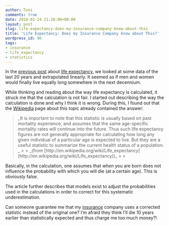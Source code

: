 ```yaml
---
author: Toni
comments: true
date: 2010-02-24 21:28:00+00:00
layout: post
slug: life-expectancy-does-my-insurance-company-know-about-this
title: 'Life Expectancy: Does my Insurance Company know about This?'
wordpress_id: 96
tags:
- insurance
- life_expectancy
- statistics
---
```


In the [previous post](http://verbeiren.blogspot.com/2010/02/life-expectancy-difference-between-male.html) about [life expectancy](http://en.wikipedia.org/wiki/Life_expectancy), we looked at some data of the last 20 years and extrapolated linearly. It seemed as if men and women would finally live equally long somewhere in the next decennium.

While thinking and reading about the way life expectancy is calculated, it struck me that the calculation is not fair. I started out describing the way the calculation is done and why I think it is wrong. During this, I found out that the [Wikipedia](http://en.wikipedia.org/wiki/Main_Page) page about this topic already contained the answer:

<blockquote>_It is important to note that this statistic is usually based on past mortality experience, and assumes that the same age-specific mortality rates will continue into the future. Thus such life expectancy figures are not generally appropriate for calculating how long any given individual of a particular age is expected to live. But they are a useful statistic to summarize the current health status of a population. _
> 
> _(from [http://en.wikipedia.org/wiki/Life_expectancy](http://en.wikipedia.org/wiki/Life_expectancy))_
> 
> </blockquote>

Basically, in the calculation, one assumes that _when_ you are born does not influence the probability with which you will die (at a certain age). This is obviously false.

The article further describes that models exist to adjust the probabilities used in the calculations in order to correct for this systematic underestimation.

Can someone guarantee me that my [insurance](http://en.wikipedia.org/wiki/Insurance) company uses a corrected statistic instead of the original one? I’m afraid they think I’ll die 10 years earlier than statistically expected and thus charge me too much money?!
